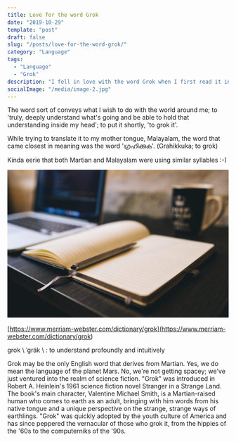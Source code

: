 ```yaml
---
title: Love for the word Grok
date: "2019-10-29"
template: "post"
draft: false
slug: "/posts/love-for-the-word-grok/"
category: "Language"
tags:
  - "Language"
  - "Grok"
description: "I fell in love with the word Grok when I first read it in Heinlein's novel : Stranger in a Strange Land."
socialImage: "/media/image-2.jpg"
---
```


The word sort of conveys what I wish to do with the world around me; to 'truly, deeply understand what's going and be able to hold that understanding inside my head'; to put it shortly, 'to grok it'.

While trying to translate it to my mother tongue, Malayalam, the word that came closest in meaning was the word 'ഗ്രഹിക്കുക'. (Grahikkuka; to grok)

Kinda eerie that both Martian and Malayalam were using similar syllables :-)

![Nulla faucibus vestibulum eros in tempus. Vestibulum tempor imperdiet velit nec dapibus](/media/image-2.jpg)


[https://www.merriam-webster.com/dictionary/grok](<https://www.merriam-webster.com/dictionary/grok>)


grok \ ˈgräk \ : to understand profoundly and intuitively

Grok may be the only English word that derives from Martian. Yes, we do mean the language of the planet Mars. No, we're not getting spacey; we've just ventured into the realm of science fiction. "Grok" was introduced in Robert A. Heinlein's 1961 science fiction novel Stranger in a Strange Land. The book's main character, Valentine Michael Smith, is a Martian-raised human who comes to earth as an adult, bringing with him words from his native tongue and a unique perspective on the strange, strange ways of earthlings. "Grok" was quickly adopted by the youth culture of America and has since peppered the vernacular of those who grok it, from the hippies of the '60s to the computerniks of the '90s.
